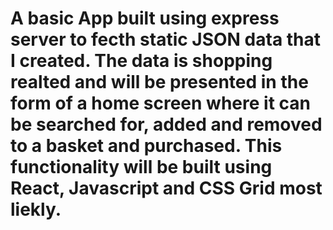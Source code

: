 
# A basic App built using express server to fecth static JSON data that I created. The data is shopping realted and will be presented in the form of a home screen where it can be searched for, added and removed to a basket and purchased. This functionality will be built using React, Javascript and CSS Grid most liekly.
